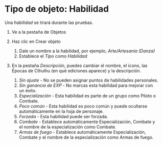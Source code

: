<!--- This file is auto generated from module/manual/es/objeto_habilidad.md -->
# Tipo de objeto: Habilidad

Una _habilidad_ se tirará durante las pruebas.

1. Ve a la pestaña de Objetos
2. Haz clic en Crear objeto

    1. Dale un nombre a la habilidad, por ejemplo, _Arte/Artesanía (Danza)_
    2. Establece el _Tipo_ como _Habilidad_

3. En la pestaña _Descripción_, puedes cambiar el nombre, el icono, las Épocas de Cthulhu (en qué ediciones aparece) y la descripción.

    1. _Sin ajuste_ - No se pueden asignar puntos de habilidades personales.
    2. _Sin ganancia de EXP_ - No marcas esta habilidad para mejorar con un éxito.
    3. _Especialización_ - Esta habilidad es parte de un grupo como Piloto o Combate.
    4. _Poco común_ - Esta habilidad es poco común y puede ocultarse automáticamente en la hoja de personaje.
    5. _Forzada_ - Esta habilidad puede ser forzada.
    6. _Combate_ - Establece automáticamente Especialización, Combate y el nombre de la especialización como Combate.
    7. _Armas de fuego_ - Establece automáticamente Especialización, Combate y el nombre de la especialización como Armas de fuego.
